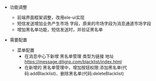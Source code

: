 + 功能调整
    + 前端界面框架调整，改用ele-ui实现
    + 短信发送增加业务产生市场 字段，原来的市场字段为消息通道市场字段
    + 增加黑名单功能，短信发送时，并验证黑名单
  

+ 需要配置
    + 菜单配置
      + 在消息中心下新增 黑名单管理 类型为链接 地址 https://message.diligrp.com/blacklist/index.html
      + 在新增的 黑名单管理中，增加按钮权限:添加黑名单(代码:addBlacklist)、删除黑名单(代码:deleteBlacklist)
